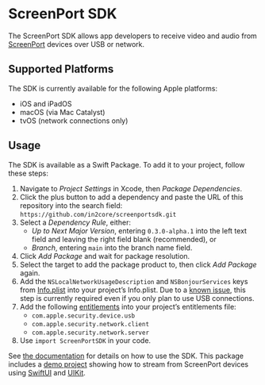 # ScreenPort SDK

The ScreenPort SDK allows app developers to receive video and audio from [ScreenPort](https://screenport.io) devices over USB or network.

## Supported Platforms

The SDK is currently available for the following Apple platforms:

- iOS and iPadOS
- macOS (via Mac Catalyst)
- tvOS (network connections only)

## Usage

The SDK is available as a Swift Package.
To add it to your project, follow these steps:

1. Navigate to *Project Settings* in Xcode, then *Package Dependencies*.
2. Click the plus button to add a dependency and paste the URL of this repository into the search field: `https://github.com/in2core/screenportsdk.git`
3. Select a *Dependency Rule*, either:
    - *Up to Next Major Version*, entering `0.3.0-alpha.1` into the left text field and leaving the right field blank (recommended), or
    - *Branch*, entering `main` into the branch name field.
4. Click *Add Package* and wait for package resolution.
5. Select the target to add the package product to, then click *Add Package* again.
6. Add the `NSLocalNetworkUsageDescription` and `NSBonjourServices` keys from [Info.plist](Demo/ScreenPortSDKDemo/Info.plist) into your project’s Info.plist. Due to a [known issue](https://github.com/in2core/screenportsdk/issues/4), this step is currently required even if you only plan to use USB connections.
7. Add the following [entitlements](Demo/ScreenPortSDKDemo/ScreenPortSDKDemo.entitlements) into your project’s entitlements file:
    - `com.apple.security.device.usb`
    - `com.apple.security.network.client`
    - `com.apple.security.network.server`
8. Use `import ScreenPortSDK` in your code.

See [the documentation](https://in2core.github.io/screenportsdk/documentation/screenportsdk/) for details on how to use the SDK.
This package includes a [demo project](Demo) showing how to stream from ScreenPort devices using [SwiftUI](Demo/ScreenPortSDKDemo/SwiftUI) and [UIKit](Demo/ScreenPortSDKDemo/UIKit).
